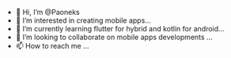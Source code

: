 - 👋 Hi, I’m @Paoneks
- 👀 I’m interested in creating mobile apps...
- 🌱 I’m currently learning flutter for hybrid and kotlin for android...
- 💞️ I’m looking to collaborate on mobile apps developments ...
- 📫 How to reach me ...

<!---
Paoneks/Paoneks is a ✨ special ✨ repository because its `README.md` (this file) appears on your GitHub profile.
You can click the Preview link to take a look at your changes.
--->
